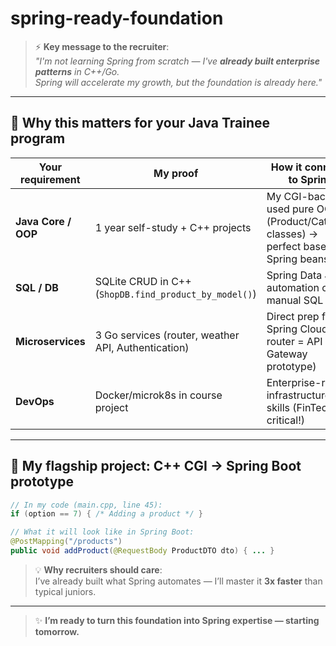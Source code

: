 # spring-ready-foundation
> ⚡ **Key message to the recruiter**:  
> *"I'm not learning Spring from scratch — I've **already built enterprise patterns** in C++/Go.  
> Spring will accelerate my growth, but the foundation is already here."*

---

## 🔗 Why this matters for your Java Trainee program
| Your requirement    | My proof                                              | How it connects to Spring                                                               |
| ------------------- | ----------------------------------------------------- | --------------------------------------------------------------------------------------- |
| **Java Core / OOP** | 1 year self-study + C++ projects                      | My CGI-backend used pure ООП (Product/Category classes) → perfect base for Spring beans |
| **SQL / DB**        | SQLite CRUD in C++ (`ShopDB.find_product_by_model()`) | Spring Data JPA = automation of my manual SQL logic                                     |
| **Microservices**   | 3 Go services (router, weather API, Authentication)   | Direct prep for Spring Cloud (my router = API Gateway prototype)                        |
| **DevOps**          | Docker/microk8s in course project                     | Enterprise-ready infrastructure skills (FinTech critical!)                              |

---

## 🚀 My flagship project: C++ CGI → Spring Boot prototype
```cpp
// In my code (main.cpp, line 45):
if (option == 7) { /* Adding a product */ }
```
```java
// What it will look like in Spring Boot:
@PostMapping("/products")
public void addProduct(@RequestBody ProductDTO dto) { ... }
```
> 💡 **Why recruiters should care**:  
> I’ve already built what Spring automates — I’ll master it **3x faster** than typical juniors.

---

> ✨ **I’m ready to turn this foundation into Spring expertise — starting tomorrow.**